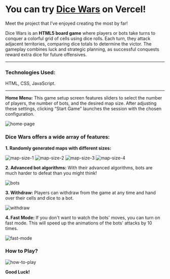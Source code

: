# You can try [Dice Wars](https://dice-wars-selamiburakbinbirs-projects.vercel.app/) on Vercel!

Meet the project that I’ve enjoyed creating the most by far!

Dice Wars is an **HTML5 board game** where players or bots take turns to conquer a colorful grid of cells using dice rolls. Each turn, they attack adjacent territories, comparing dice totals to determine the victor. The gameplay combines luck and strategic planning, as successful conquests reward extra dice for future offensives.

***

### Technologies Used:

HTML, CSS, JavaScript.

***

**Home Menu:** This game setup screen features sliders to select the number of players, the number of bots, and the desired map size. After adjusting these settings, clicking “Start Game” launches the session with the chosen configuration.

![home-page](https://github.com/user-attachments/assets/08b4d593-fd48-494f-9cd4-0250496e8378)

### Dice Wars offers a wide array of features:

**1. Randomly generated maps with different sizes:**

![map-size-1](https://github.com/user-attachments/assets/03e98092-4bf5-4438-a731-5582391b52e5)
![map-size-2](https://github.com/user-attachments/assets/4bc619bd-f6f4-4f96-bc26-d2af54534fc5)
![map-size-3](https://github.com/user-attachments/assets/0e705394-bd3a-4df5-af71-900a02feb811)
![map-size-4](https://github.com/user-attachments/assets/947a3bd2-f347-4974-b4ca-758e957deae5)

**2. Advanced bot algorithms:** With their advanced algorithms, bots are much harder to defeat than you might think!

![bots](https://github.com/user-attachments/assets/59e1be8f-fdfb-4716-ade0-8b8b3d6c5679)

**3. Withdraw:** Players can withdraw from the game at any time and hand over their cells and dice to a bot.

![withdraw](https://github.com/user-attachments/assets/4e4cd2ca-04bc-47d4-b9ba-25af87b0e978)

**4. Fast Mode:** If you don't want to watch the bots' moves, you can turn on fast mode. This will speed up the animations of the bots' attacks by 10 times.

![fast-mode](https://github.com/user-attachments/assets/462eab86-a35c-46a8-9206-e459461ab536)

### How to Play?

![how-to-play](https://github.com/user-attachments/assets/cc3da247-10a1-4caa-a5c1-c4edcd8b35a7)

**Good Luck!**
